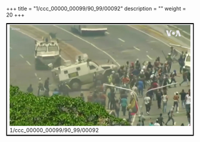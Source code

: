 +++
title = "1/ccc_00000_00099/90_99/00092"
description = ""
weight = 20
+++

<table style="border:2px solid black;max-width:800px;max-height:800px;" 
><tr><td>
<img class="center-fit-jpg"
src="/jpg_/aaa_20190430_NxaOmWaI8sI_00091.jpg">
1/ccc_00000_00099/90_99/00092
</img></td></tr></table>
